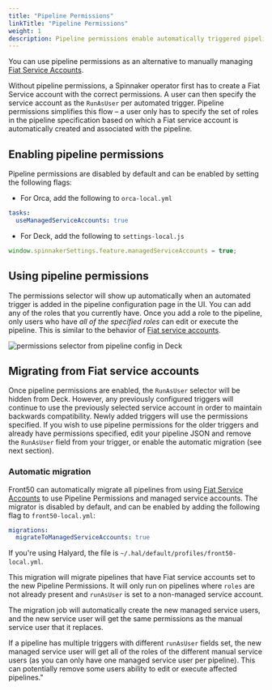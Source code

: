 ```yaml
---
title: "Pipeline Permissions"
linkTitle: "Pipeline Permissions"
weight: 1
description: Pipeline permissions enable automatically triggered pipelines to modify resources in protected accounts and applications. 
---
```


You can use pipeline permissions as an alternative to manually managing [Fiat Service Accounts](/docs/setup/other_config/security/authorization/service-accounts/).

Without pipeline permissions, a Spinnaker operator first has to create a
Fiat Service account with the correct permissions. A user can then specify the
service account as the `RunAsUser` per automated trigger. Pipeline permissions
simplifies this flow – a user only has to specify the set of roles in the
pipeline specification based on which a Fiat service account is automatically
created and associated with the pipeline.

## Enabling pipeline permissions

Pipeline permissions are disabled by default and can be enabled by
setting the following flags:

* For Orca, add the following to  `orca-local.yml`

```yaml
tasks:
  useManagedServiceAccounts: true
```

* For Deck, add the following to `settings-local.js`

```js
window.spinnakerSettings.feature.managedServiceAccounts = true;
```

## Using pipeline permissions
The permissions selector will show up automatically when an automated trigger
is added in the pipeline configuration page in the UI. You can add any of the
roles that you currently have. Once you add a role to the pipeline, only users
who have _all of the specified roles_ can edit or execute the pipeline.
This is similar to the behavior of
[Fiat service accounts](/docs/setup/other_config/security/authorization/service-accounts#service-account-roles).

![permissions selector from pipeline config in Deck](permissions-selector.png)

## Migrating from Fiat service accounts

Once pipeline permissions are enabled, the `RunAsUser` selector will be hidden
from Deck. However, any previously configured triggers will continue to use
the previously selected service account in order to maintain backwards
compatibility. Newly added triggers will use the permissions specified. If you
wish to use pipeline permissions for the older triggers and already have
permissions specified, edit your pipeline JSON and remove the `RunAsUser` field
from your trigger, or enable the automatic migration (see next section).

### Automatic migration

Front50 can automatically migrate all pipelines from using [Fiat Service
Accounts](/docs/setup/other_config/security/authorization/service-accounts/) to use Pipeline Permissions and managed service
accounts. The migrator is disabled by default, and can be enabled by adding the
following flag to `front50-local.yml`:

```yaml
migrations:
  migrateToManagedServiceAccounts: true
```

If you're using Halyard, the file is `~/.hal/default/profiles/front50-local.yml`.

This migration will migrate pipelines that have Fiat service accounts set to the
new Pipeline Permissions. It will only run on pipelines where `roles` are not
already present and `runAsUser` is set to a non-managed service account.

The migration job will automatically create the new managed service users, and the
new service user will get the same permissions as the manual service user that it
replaces.

If a pipeline has multiple triggers with different `runAsUser` fields set, the new managed service user will get all of the roles of the different manual service users (as you can only have one managed service
user per pipeline). This can potentially remove some users ability to edit or execute affected pipelines."